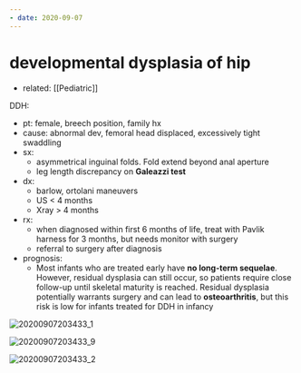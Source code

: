 ```yaml
---
- date: 2020-09-07
---
```


# developmental dysplasia of hip

- related: [[Pediatric]]

DDH:

- pt: female, breech position, family hx
- cause: abnormal dev, femoral head displaced, excessively tight swaddling
- sx:
	- asymmetrical inguinal folds. Fold extend beyond anal aperture
	- leg length discrepancy on **Galeazzi test**
- dx:
	- barlow, ortolani maneuvers
	- US < 4 months
	- Xray > 4 months
- rx:
	- when diagnosed within first 6 months of life, treat with Pavlik harness for 3 months, but needs monitor with surgery
	- referral to surgery after diagnosis
- prognosis:
	- Most infants who are treated early have **no long-term sequelae**.  However, residual dysplasia can still occur, so patients require close follow-up until skeletal maturity is reached.  Residual dysplasia potentially warrants surgery and can lead to **osteoarthritis**, but this risk is low for infants treated for DDH in infancy

![20200907203433_1](https://photos.thisispiggy.com/file/wikiFiles/20200907203433_1.png)

![20200907203433_9](https://photos.thisispiggy.com/file/wikiFiles/20200907203433_9.png)

![20200907203433_2](https://photos.thisispiggy.com/file/wikiFiles/20200907203433_2.png)
